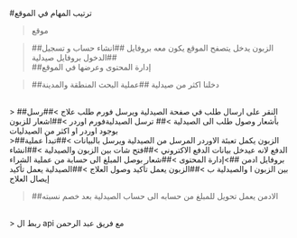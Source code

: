 
#ترتيب المهام في الموقع 
>موقع

>##الزبون يدخل يتصفح الموقع يكون معه بروفايل
> ##انشاء حساب و تسجيل الدخول
>بروفايل صيدلية##  
>##إدارة المحتوى وعرضها في الموقع

>##دخلنا اكثر من صيدلية
>##عملية البحث المنطقة والمدينة
</br>
> ##النقر على ارسال طلب في صفحة الصيدلية ويرسل فورم طلب علاج 
>##رسل بأشعار وصول طلب الى الصيدلية
>## ترسل الصيدليةفورم اوردر
>##اشعار للزبون بوجود اوردر او اكثر من الصيدليات
</br>
>##الزبون يكمل تعبئة الاوردر المرسل من الصيدلية ويرسل بالبيانات
>##تبدأ عملية الدفع لانه عيدخل بيانات الدفع الاكتروني
>##فتح شات بين الزبون والصيدلية
>##انشاء بروفايل ادمن 
##>إدارة المحتوى 
>##شعار بوصل المبلغ الى حسابة من عملية الشراء بين الزبون ا والصيدلية ب
>##الزبون يعمل تأكيد وصول العلاج
>##الصيدلية يعمل تأكيد إيصال العلاج
 
>##الادمن يعمل تحويل للمبلغ من حسابه الى حساب الصيدلية بعد خصم نسبته
</br>
> ربط ال api  مع فريق عبد الرحمن
